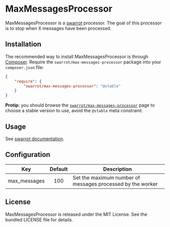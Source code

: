 # MaxMessagesProcessor

MaxMessagesProcessor is a [swarrot](https://github.com/swarrot/swarrot) processor.
The goal of this processor is to stop when X messages have been processed.

## Installation

The recommended way to install MaxMessagesProcessor is through
[Composer](http://getcomposer.org/). Require the `swarrot/max-messages-processor` package
into your `composer.json` file:

```json
{
    "require": {
        "swarrot/max-messages-processor": "@stable"
    }
}
```

**Protip:** you should browse the
[`swarrot/max-messages-processor`](https://packagist.org/packages/swarrot/max-messages-processor)
page to choose a stable version to use, avoid the `@stable` meta constraint.

## Usage

See [swarrot documentation](https://github.com/swarrot/swarrot).

## Configuration

|Key             |Default|Description                                               |
|:--------------:|:-----:|----------------------------------------------------------|
|max_messages    |100    |Set the maximum number of messages processed by the worker|

## License

MaxMessagesProcessor is released under the MIT License. See the bundled LICENSE file for details.
